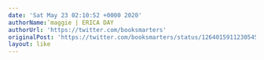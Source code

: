 ```yaml
---
date: 'Sat May 23 02:10:52 +0000 2020'
authorName: ًmaggie | ERICA DAY
authorUrl: 'https://twitter.com/booksmarters'
originalPost: 'https://twitter.com/booksmarters/status/1264015911230545920'
layout: like
---
```

